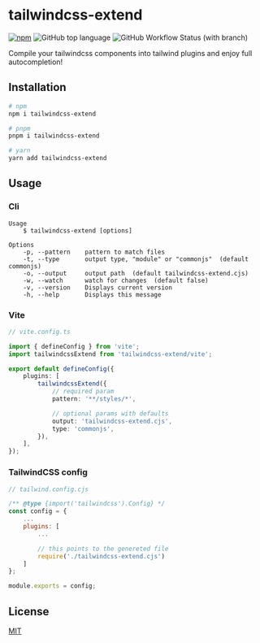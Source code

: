 # tailwindcss-extend

[![npm](https://img.shields.io/npm/v/tailwindcss-extend)](https://www.npmjs.com/package/tailwindcss-extend)
![GitHub top language](https://img.shields.io/github/languages/top/david-plugge/tailwindcss-extend)
![GitHub Workflow Status (with branch)](https://img.shields.io/github/actions/workflow/status/david-plugge/tailwindcss-extend/main.yaml?branch=main)

Compile your tailwindcss components into tailwind plugins and enjoy full autocompletion!

## Installation

```bash
# npm
npm i tailwindcss-extend

# pnpm
pnpm i tailwindcss-extend

# yarn
yarn add tailwindcss-extend
```

## Usage

### Cli

```
Usage
    $ tailwindcss-extend [options]

Options
    -p, --pattern    pattern to match files
    -t, --type       output type, "module" or "commonjs"  (default commonjs)
    -o, --output     output path  (default tailwindcss-extend.cjs)
    -w, --watch      watch for changes  (default false)
    -v, --version    Displays current version
    -h, --help       Displays this message
```

### Vite

```ts
// vite.config.ts

import { defineConfig } from 'vite';
import tailwindcssExtend from 'tailwindcss-extend/vite';

export default defineConfig({
	plugins: [
		tailwindcssExtend({
			// required param
			pattern: '**/styles/*',

			// optional params with defaults
			output: 'tailwindcss-extend.cjs',
			type: 'commonjs',
		}),
	],
});
```

### TailwindCSS config

```js
// tailwind.config.cjs

/** @type {import('tailwindcss').Config} */
const config = {
	...
	plugins: [
		...

		// this points to the genereted file
		require('./tailwindcss-extend.cjs')
	]
};

module.exports = config;
```

## License

[MIT](https://github.com/david-plugge/tailwindcss-extend/blob/main/LICENSE)
